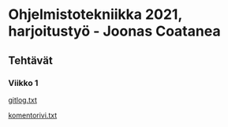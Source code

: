 # Ohjelmistotekniikka 2021, harjoitustyö - Joonas Coatanea

## Tehtävät

### Viikko 1

[gitlog.txt](https://github.com/JoonasC/ot-harjoitustyo/blob/master/laskarit/viikko1/gitlog.txt)

[komentorivi.txt](https://github.com/JoonasC/ot-harjoitustyo/blob/master/laskarit/viikko1/komentorivi.txt)
